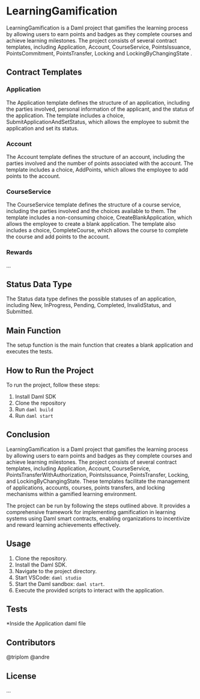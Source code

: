 # LearningGamification

LearningGamification is a Daml project that gamifies the learning process by allowing users to earn points and badges as they complete courses and achieve learning milestones. The project consists of several contract templates, including Application, Account, CourseService, PointsIssuance, PointsCommitment, PointsTransfer, Locking and LockingByChangingState .

## Contract Templates

### Application

The Application template defines the structure of an application, including the parties involved, personal information of the applicant, and the status of the application. The template includes a choice, SubmitApplicationAndSetStatus, which allows the employee to submit the application and set its status.

### Account

The Account template defines the structure of an account, including the parties involved and the number of points associated with the account. The template includes a choice, AddPoints, which allows the employee to add points to the account.

### CourseService

The CourseService template defines the structure of a course service, including the parties involved and the choices available to them. The template includes a non-consuming choice, CreateBlankApplication, which allows the employee to create a blank application. The template also includes a choice, CompleteCourse, which allows the course to complete the course and add points to the account.

### Rewards
...


## Status Data Type

The Status data type defines the possible statuses of an application, including New, InProgress, Pending, Completed, InvalidStatus, and Submitted.

## Main Function

The setup function is the main function that creates a blank application and executes the tests.

## How to Run the Project

To run the project, follow these steps:

1. Install Daml SDK
2. Clone the repository
3. Run `daml build`
4. Run `daml start`

## Conclusion

LearningGamification is a Daml project that gamifies the learning process by allowing users to earn points and badges as they complete courses and achieve learning milestones. The project consists of several contract templates, including Application, Account, CourseService, PointsTransferWithAuthorization, PointsIssuance, PointsTransfer, Locking, and LockingByChangingState. These templates facilitate the management of applications, accounts, courses, points transfers, and locking mechanisms within a gamified learning environment.

The project can be run by following the steps outlined above. It provides a comprehensive framework for implementing gamification in learning systems using Daml smart contracts, enabling organizations to incentivize and reward learning achievements effectively.

## Usage

1. Clone the repository.
2. Install the Daml SDK.
3. Navigate to the project directory.
4. Start VSCode: `daml studio`
5. Start the Daml sandbox: `daml start`.
6. Execute the provided scripts to interact with the application.

## Tests

*Inside the Application daml file

## Contributors

@triplom @andre

## License

...

